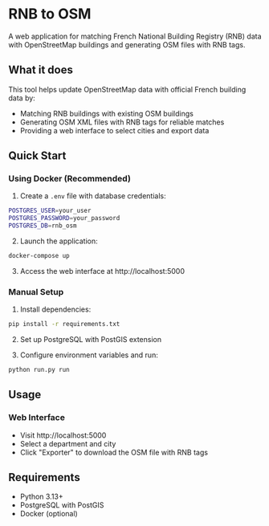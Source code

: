 # RNB to OSM

A web application for matching French National Building Registry (RNB) data with OpenStreetMap buildings and generating OSM files with RNB tags.

## What it does

This tool helps update OpenStreetMap data with official French building data by:
- Matching RNB buildings with existing OSM buildings
- Generating OSM XML files with RNB tags for reliable matches
- Providing a web interface to select cities and export data

## Quick Start

### Using Docker (Recommended)

1. Create a `.env` file with database credentials:
```bash
POSTGRES_USER=your_user
POSTGRES_PASSWORD=your_password
POSTGRES_DB=rnb_osm
```

2. Launch the application:
```bash
docker-compose up
```

3. Access the web interface at http://localhost:5000

### Manual Setup

1. Install dependencies:
```bash
pip install -r requirements.txt
```

2. Set up PostgreSQL with PostGIS extension

3. Configure environment variables and run:
```bash
python run.py run
```

## Usage

### Web Interface
- Visit http://localhost:5000
- Select a department and city
- Click "Exporter" to download the OSM file with RNB tags

## Requirements

- Python 3.13+
- PostgreSQL with PostGIS
- Docker (optional)
